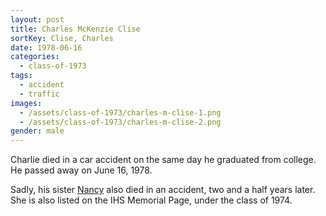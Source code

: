 ```yaml
---
layout: post
title: Charles McKenzie Clise
sortKey: Clise, Charles
date: 1978-06-16
categories:
  - class-of-1973
tags:
  - accident
  - traffic
images:
  - /assets/class-of-1973/charles-m-clise-1.png
  - /assets/class-of-1973/charles-m-clise-2.png
gender: male
---
```


Charlie died in a car accident on the same day he graduated from college. He passed away on June 16, 1978.

Sadly, his sister [Nancy](https://ihsmemorial.org/class-of-1974/nancy-rosalind-clise/) also died in an accident, two and a half years later. She is also listed on the IHS Memorial Page, under the class of 1974.
